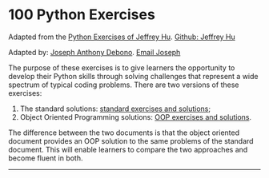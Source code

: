 # 100 Python Exercises

Adapted from the [Python Exercises of Jeffrey Hu](https://github.com/zhiwehu/Python-programming-exercises).
[Github: Jeffrey Hu](https://github.com/zhiwehu)

Adapted by: [Joseph Anthony Debono](https://github.com/jadebono).
[Email Joseph](joe@jadebono.com)


The purpose of these exercises is to give learners the opportunity to develop their Python skills through solving challenges that represent a wide spectrum of typical coding problems. There are two versions of these exercises:

1. The standard solutions: [standard exercises and solutions](./exercises.md);  
1. Object Oriented Programming solutions: [OOP exercises and solutions](./OOP.md).

The difference between the two documents is that the object oriented document provides an OOP solution to the same problems of the standard document. This will enable learners to compare the two approaches and become fluent in both.

---
